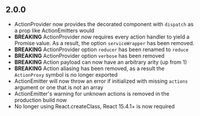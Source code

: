 ## 2.0.0

- ActionProvider now provides the decorated component with `dispatch` as a prop
  like ActionEmitters would
- **BREAKING** ActionProvider now requires every action handler to yield a
  Promise value. As a result, the option `serviceWrapper` has been removed.
- **BREAKING** ActionProvider option `reducer` has been renamed to `reduce`
- **BREAKING** ActionProvider option `verbose` has been removed
- **BREAKING** Action payload can now have an arbitrary arity (up from 1)
- **BREAKING** Action aliasing has been removed, as a result the `ActionProxy`
  symbol is no longer exported
- ActionEmitter will now throw an error if initialized with missing `actions`
  argument or one that is not an array
- ActionEmitter's warning for unknown actions is removed in the production
  build now
- No longer using React.createClass, React 15.4.1+ is now required